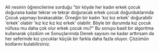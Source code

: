 Ali nesinin öğrencilerine sorduğu "bir köyde her kadın erkek çocuk doğurana kadar tekrar ve tekrar doğuracak erkek çocuk doğurduklarında Çocuk yapmayı bırakacaklar. Örneğin bir kadın 'kız kız erkek' doğurabilir
'erkek' olabiir 'kız kız kız kız erkek' olabilir. Böyle bir durumda kız çocuk nüfusu mu daha çok olur erkek çocuk mu?" Bu soruyu basit bir algoritma kullanarak çözdüm ve Sonuçlarımda Denek sayısını
ne kadar arttırsam da her seferinde kız çocuklar küçük bir farkla daha fazla oluyor. Çözümün kodlarını bulabilirsiniz.
